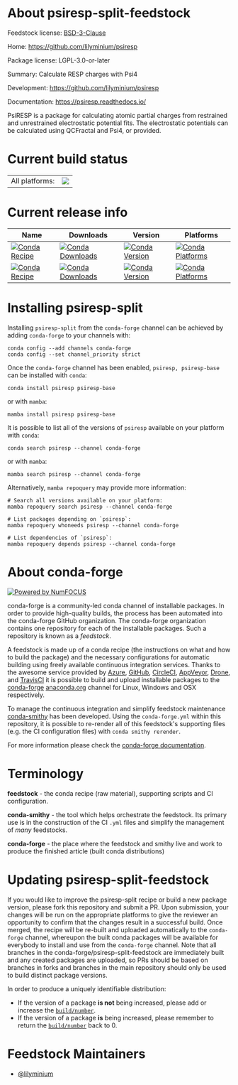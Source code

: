 About psiresp-split-feedstock
=============================

Feedstock license: [BSD-3-Clause](https://github.com/conda-forge/psiresp-split-feedstock/blob/main/LICENSE.txt)

Home: https://github.com/lilyminium/psiresp

Package license: LGPL-3.0-or-later

Summary: Calculate RESP charges with Psi4

Development: https://github.com/lilyminium/psiresp

Documentation: https://psiresp.readthedocs.io/

PsiRESP is a package for calculating atomic partial charges
from restrained and unrestrained electrostatic potential fits.
The electrostatic potentials can be calculated using QCFractal
and Psi4, or provided.


Current build status
====================


<table><tr><td>All platforms:</td>
    <td>
      <a href="https://dev.azure.com/conda-forge/feedstock-builds/_build/latest?definitionId=15109&branchName=main">
        <img src="https://dev.azure.com/conda-forge/feedstock-builds/_apis/build/status/psiresp-split-feedstock?branchName=main">
      </a>
    </td>
  </tr>
</table>

Current release info
====================

| Name | Downloads | Version | Platforms |
| --- | --- | --- | --- |
| [![Conda Recipe](https://img.shields.io/badge/recipe-psiresp-green.svg)](https://anaconda.org/conda-forge/psiresp) | [![Conda Downloads](https://img.shields.io/conda/dn/conda-forge/psiresp.svg)](https://anaconda.org/conda-forge/psiresp) | [![Conda Version](https://img.shields.io/conda/vn/conda-forge/psiresp.svg)](https://anaconda.org/conda-forge/psiresp) | [![Conda Platforms](https://img.shields.io/conda/pn/conda-forge/psiresp.svg)](https://anaconda.org/conda-forge/psiresp) |
| [![Conda Recipe](https://img.shields.io/badge/recipe-psiresp--base-green.svg)](https://anaconda.org/conda-forge/psiresp-base) | [![Conda Downloads](https://img.shields.io/conda/dn/conda-forge/psiresp-base.svg)](https://anaconda.org/conda-forge/psiresp-base) | [![Conda Version](https://img.shields.io/conda/vn/conda-forge/psiresp-base.svg)](https://anaconda.org/conda-forge/psiresp-base) | [![Conda Platforms](https://img.shields.io/conda/pn/conda-forge/psiresp-base.svg)](https://anaconda.org/conda-forge/psiresp-base) |

Installing psiresp-split
========================

Installing `psiresp-split` from the `conda-forge` channel can be achieved by adding `conda-forge` to your channels with:

```
conda config --add channels conda-forge
conda config --set channel_priority strict
```

Once the `conda-forge` channel has been enabled, `psiresp, psiresp-base` can be installed with `conda`:

```
conda install psiresp psiresp-base
```

or with `mamba`:

```
mamba install psiresp psiresp-base
```

It is possible to list all of the versions of `psiresp` available on your platform with `conda`:

```
conda search psiresp --channel conda-forge
```

or with `mamba`:

```
mamba search psiresp --channel conda-forge
```

Alternatively, `mamba repoquery` may provide more information:

```
# Search all versions available on your platform:
mamba repoquery search psiresp --channel conda-forge

# List packages depending on `psiresp`:
mamba repoquery whoneeds psiresp --channel conda-forge

# List dependencies of `psiresp`:
mamba repoquery depends psiresp --channel conda-forge
```


About conda-forge
=================

[![Powered by
NumFOCUS](https://img.shields.io/badge/powered%20by-NumFOCUS-orange.svg?style=flat&colorA=E1523D&colorB=007D8A)](https://numfocus.org)

conda-forge is a community-led conda channel of installable packages.
In order to provide high-quality builds, the process has been automated into the
conda-forge GitHub organization. The conda-forge organization contains one repository
for each of the installable packages. Such a repository is known as a *feedstock*.

A feedstock is made up of a conda recipe (the instructions on what and how to build
the package) and the necessary configurations for automatic building using freely
available continuous integration services. Thanks to the awesome service provided by
[Azure](https://azure.microsoft.com/en-us/services/devops/), [GitHub](https://github.com/),
[CircleCI](https://circleci.com/), [AppVeyor](https://www.appveyor.com/),
[Drone](https://cloud.drone.io/welcome), and [TravisCI](https://travis-ci.com/)
it is possible to build and upload installable packages to the
[conda-forge](https://anaconda.org/conda-forge) [anaconda.org](https://anaconda.org/)
channel for Linux, Windows and OSX respectively.

To manage the continuous integration and simplify feedstock maintenance
[conda-smithy](https://github.com/conda-forge/conda-smithy) has been developed.
Using the ``conda-forge.yml`` within this repository, it is possible to re-render all of
this feedstock's supporting files (e.g. the CI configuration files) with ``conda smithy rerender``.

For more information please check the [conda-forge documentation](https://conda-forge.org/docs/).

Terminology
===========

**feedstock** - the conda recipe (raw material), supporting scripts and CI configuration.

**conda-smithy** - the tool which helps orchestrate the feedstock.
                   Its primary use is in the construction of the CI ``.yml`` files
                   and simplify the management of *many* feedstocks.

**conda-forge** - the place where the feedstock and smithy live and work to
                  produce the finished article (built conda distributions)


Updating psiresp-split-feedstock
================================

If you would like to improve the psiresp-split recipe or build a new
package version, please fork this repository and submit a PR. Upon submission,
your changes will be run on the appropriate platforms to give the reviewer an
opportunity to confirm that the changes result in a successful build. Once
merged, the recipe will be re-built and uploaded automatically to the
`conda-forge` channel, whereupon the built conda packages will be available for
everybody to install and use from the `conda-forge` channel.
Note that all branches in the conda-forge/psiresp-split-feedstock are
immediately built and any created packages are uploaded, so PRs should be based
on branches in forks and branches in the main repository should only be used to
build distinct package versions.

In order to produce a uniquely identifiable distribution:
 * If the version of a package **is not** being increased, please add or increase
   the [``build/number``](https://docs.conda.io/projects/conda-build/en/latest/resources/define-metadata.html#build-number-and-string).
 * If the version of a package **is** being increased, please remember to return
   the [``build/number``](https://docs.conda.io/projects/conda-build/en/latest/resources/define-metadata.html#build-number-and-string)
   back to 0.

Feedstock Maintainers
=====================

* [@lilyminium](https://github.com/lilyminium/)

